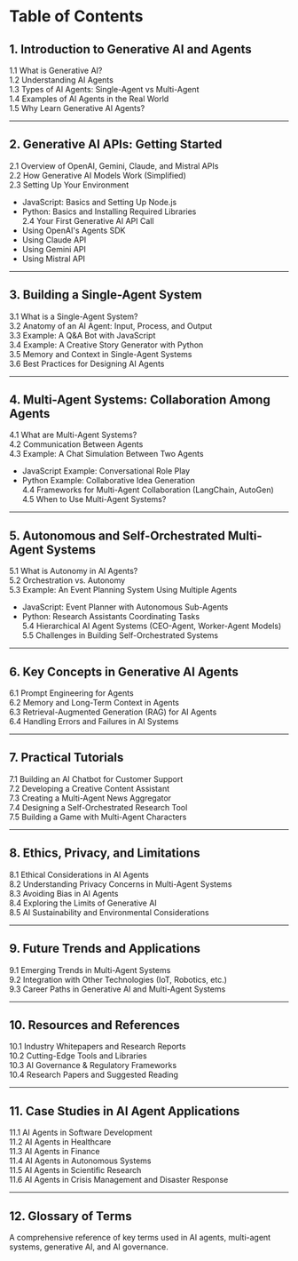 # Table of Contents

## **1. Introduction to Generative AI and Agents**
1.1 What is Generative AI?  
1.2 Understanding AI Agents  
1.3 Types of AI Agents: Single-Agent vs Multi-Agent  
1.4 Examples of AI Agents in the Real World  
1.5 Why Learn Generative AI Agents?  

---

## **2. Generative AI APIs: Getting Started**
2.1 Overview of OpenAI, Gemini, Claude, and Mistral APIs  
2.2 How Generative AI Models Work (Simplified)  
2.3 Setting Up Your Environment  
   - JavaScript: Basics and Setting Up Node.js  
   - Python: Basics and Installing Required Libraries  
2.4 Your First Generative AI API Call  
   - Using OpenAI's Agents SDK  
   - Using Claude API  
   - Using Gemini API  
   - Using Mistral API  

---

## **3. Building a Single-Agent System**
3.1 What is a Single-Agent System?  
3.2 Anatomy of an AI Agent: Input, Process, and Output  
3.3 Example: A Q&A Bot with JavaScript  
3.4 Example: A Creative Story Generator with Python  
3.5 Memory and Context in Single-Agent Systems  
3.6 Best Practices for Designing AI Agents  

---

## **4. Multi-Agent Systems: Collaboration Among Agents**
4.1 What are Multi-Agent Systems?  
4.2 Communication Between Agents  
4.3 Example: A Chat Simulation Between Two Agents  
   - JavaScript Example: Conversational Role Play  
   - Python Example: Collaborative Idea Generation  
4.4 Frameworks for Multi-Agent Collaboration (LangChain, AutoGen)  
4.5 When to Use Multi-Agent Systems?  

---

## **5. Autonomous and Self-Orchestrated Multi-Agent Systems**
5.1 What is Autonomy in AI Agents?  
5.2 Orchestration vs. Autonomy  
5.3 Example: An Event Planning System Using Multiple Agents  
   - JavaScript: Event Planner with Autonomous Sub-Agents  
   - Python: Research Assistants Coordinating Tasks  
5.4 Hierarchical AI Agent Systems (CEO-Agent, Worker-Agent Models)  
5.5 Challenges in Building Self-Orchestrated Systems  

---

## **6. Key Concepts in Generative AI Agents**
6.1 Prompt Engineering for Agents  
6.2 Memory and Long-Term Context in Agents  
6.3 Retrieval-Augmented Generation (RAG) for AI Agents  
6.4 Handling Errors and Failures in AI Systems  

---

## **7. Practical Tutorials**
7.1 Building an AI Chatbot for Customer Support  
7.2 Developing a Creative Content Assistant  
7.3 Creating a Multi-Agent News Aggregator  
7.4 Designing a Self-Orchestrated Research Tool  
7.5 Building a Game with Multi-Agent Characters  

---

## **8. Ethics, Privacy, and Limitations**
8.1 Ethical Considerations in AI Agents  
8.2 Understanding Privacy Concerns in Multi-Agent Systems  
8.3 Avoiding Bias in AI Agents  
8.4 Exploring the Limits of Generative AI  
8.5 AI Sustainability and Environmental Considerations  

---

## **9. Future Trends and Applications**
9.1 Emerging Trends in Multi-Agent Systems  
9.2 Integration with Other Technologies (IoT, Robotics, etc.)  
9.3 Career Paths in Generative AI and Multi-Agent Systems  

---

## **10. Resources and References**
10.1 Industry Whitepapers and Research Reports  
10.2 Cutting-Edge Tools and Libraries  
10.3 AI Governance & Regulatory Frameworks  
10.4 Research Papers and Suggested Reading  

---

## **11. Case Studies in AI Agent Applications**
11.1 AI Agents in Software Development  
11.2 AI Agents in Healthcare  
11.3 AI Agents in Finance  
11.4 AI Agents in Autonomous Systems  
11.5 AI Agents in Scientific Research  
11.6 AI Agents in Crisis Management and Disaster Response  

---

## **12. Glossary of Terms**
A comprehensive reference of key terms used in AI agents, multi-agent systems, generative AI, and AI governance.

